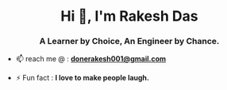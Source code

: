 <h1 align="center">Hi 👋, I'm Rakesh Das</h1>
<h3 align="center">A Learner by Choice, An Engineer by Chance.</h3>

- 📫 reach me @ : **donerakesh001@gmail.com**

- ⚡ Fun fact : **I love to make people laugh.**
